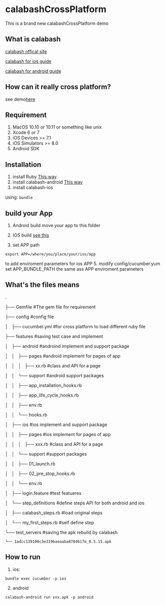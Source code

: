 # calabashCrossPlatform

This is a brand new calabashCrossPlatform demo

## What is calabash
[calabash offical site](http://calaba.sh/)

[calabash for ios guide](https://github.com/calabash/calabash-ios)

[calabash for android guide](https://github.com/calabash/calabash-andorid)

## How can it really cross platform?
see demo[here](https://developer.xamarin.com/guides/testcloud/calabash/xplat-best-practices/)

## Requirement
1. MacOS 10.10 or 10.11 or something like unix
2. Xcode 6 or 7
3. iOS Devices >= 7.1
4. iOS Simulators >= 8.0
5. Android SDK

## Installation
1. install Ruby [This way](https://www.ruby-lang.org/en/documentation/installation/)
2. install calabash-android [This way](https://github.com/calabash/calabash-android/blob/master/documentation/installation.md)
3. install calabash-ios

using:
`bundle`

## build your App
1. Android build move your app to this folder
2. IOS build [see this](https://github.com/calabash/calabash-ios#step-1-link-calabashframework)

3. set APP path

`export APP=/where/you/place/your/ios/app`

to add enviroment parameters for ios APP
5. modify config/cucumber.yum set APP_BUNDLE_PATH the same ass APP enviroment parameters

## What's the files means

.

├── Gemfile						#The gem file for requirement

├── config						#config file

│   ├── cucumber.yml					#for cross platform to load different ruby file

├── features						#saving test case and implement

│   ├── android						#androind implement and support package

│   │   ├── pages					#android implement for pages of app

│   │   │   ├── xx.rb					#class and API for a page

│   │   └── support					#android support packages

│   │       ├── app_installation_hooks.rb

│   │       ├── app_life_cycle_hooks.rb

│   │       ├── env.rb

│   │       └── hooks.rb

│   ├── ios						#ios implement and support package

│   │   ├── pages					#ios implement for pages of app

│   │   │   ├── xxx.rb					#class and API for a page

│   │   └── support					#support packages

│   │       ├── 01_launch.rb

│   │       ├── 02_pre_stop_hooks.rb

│   │       └── env.rb

│   ├── login.feature					#test featueres

│   └── step_definitions				#define steps API for both android and ios

│       ├── calabash_steps.rb				#load original steps

│       └── my_first_steps.rb				#self define step

└── test_servers					#saving the apk rebuild by calabash

    └── 1adcc139100c3e319baeaaba8784617e_0.5.15.apk

## How to run
1. ios:

`bundle exec cucumber -p ios`

2. android

`calabash-android run xxx.apk -p android`


